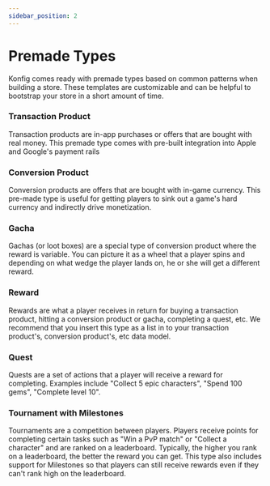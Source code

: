 ```yaml
---
sidebar_position: 2
---
```


# Premade Types

Konfig comes ready with premade types based on common patterns when building a
store. These templates are customizable and can be helpful to bootstrap your
store in a short amount of time.

### Transaction Product

Transaction products are in-app purchases or offers that are bought with real
money. This premade type comes with pre-built integration into Apple and
Google's payment rails

### Conversion Product

Conversion products are offers that are bought with in-game currency. This
pre-made type is useful for getting players to sink out a game's hard currency
and indirectly drive monetization.

### Gacha

Gachas (or loot boxes) are a special type of conversion product where the reward
is variable. You can picture it as a wheel that a player spins and depending on
what wedge the player lands on, he or she will get a different reward.

### Reward

Rewards are what a player receives in return for buying a transaction product,
hitting a conversion product or gacha, completing a quest, etc. We recommend
that you insert this type as a list in to your transaction product's, conversion
product's, etc data model.

### Quest

Quests are a set of actions that a player will receive a reward for completing. Examples include "Collect 5 epic characters", "Spend 100 gems", "Complete level 10".

### Tournament with Milestones

Tournaments are a competition between players. Players receive points for
completing certain tasks such as "Win a PvP match" or "Collect a character" and
are ranked on a leaderboard. Typically, the higher you rank on a leaderboard,
the better the reward you can get. This type also includes support for
Milestones so that players can still receive rewards even if they can't rank
high on the leaderboard.
